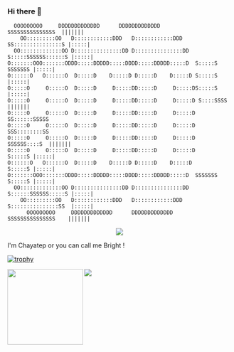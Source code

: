 ### Hi there 👋
```
  OOOOOOOOO     DDDDDDDDDDDDD      DDDDDDDDDDDDD           SSSSSSSSSSSSSSS  ||||||| 
    OO:::::::::OO   D::::::::::::DDD   D::::::::::::DDD      SS:::::::::::::::S |:::::| 
  OO:::::::::::::OO D:::::::::::::::DD D:::::::::::::::DD   S:::::SSSSSS::::::S |:::::| 
O:::::::OOO:::::::ODDD:::::DDDDD:::::DDDD:::::DDDDD:::::D  S:::::S     SSSSSSS |:::::| 
O::::::O   O::::::O  D:::::D    D:::::D D:::::D    D:::::D S:::::S             |:::::| 
O:::::O     O:::::O  D:::::D     D:::::DD:::::D     D:::::DS:::::S             |:::::| 
O:::::O     O:::::O  D:::::D     D:::::DD:::::D     D:::::D S::::SSSS          ||||||| 
O:::::O     O:::::O  D:::::D     D:::::DD:::::D     D:::::D  SS::::::SSSSS             
O:::::O     O:::::O  D:::::D     D:::::DD:::::D     D:::::D    SSS::::::::SS           
O:::::O     O:::::O  D:::::D     D:::::DD:::::D     D:::::D       SSSSSS::::S  ||||||| 
O:::::O     O:::::O  D:::::D     D:::::DD:::::D     D:::::D            S:::::S |:::::| 
O::::::O   O::::::O  D:::::D    D:::::D D:::::D    D:::::D             S:::::S |:::::| 
O:::::::OOO:::::::ODDD:::::DDDDD:::::DDDD:::::DDDDD:::::D  SSSSSSS     S:::::S |:::::| 
  OO:::::::::::::OO D:::::::::::::::DD D:::::::::::::::DD   S::::::SSSSSS:::::S |:::::| 
    OO:::::::::OO   D::::::::::::DDD   D::::::::::::DDD     S:::::::::::::::SS  |:::::| 
      OOOOOOOOO     DDDDDDDDDDDDD      DDDDDDDDDDDDD         SSSSSSSSSSSSSSS    ||||||| 

```

<p align="center"><img src="https://odds-readme-badge.vercel.app/api" /></p>

I'm Chayatep or you can call me Bright !

[![trophy](https://github-profile-trophy.vercel.app/?username=chayatep01&row=2&column=3&margin-w=15&margin-h=15&theme=nord)](https://github.com/ryo-ma/github-profile-trophy)

<img src="https://github-readme-stats.vercel.app/api/top-langs/?username=chayatep01&layout=compact" />

<img height="170" align="left" src="https://github-readme-stats.vercel.app/api?username=chayatep01&count_private=true&include_all_commits=true" />

<!--
**chayatep01/chayatep01** is a ✨ _special_ ✨ repository because its `README.md` (this file) appears on your GitHub profile.

Here are some ideas to get you started:

- 🔭 I’m currently working on ...
- 🌱 I’m currently learning ...
- 👯 I’m looking to collaborate on ...
- 🤔 I’m looking for help with ...
- 💬 Ask me about ...
- 📫 How to reach me: ...
- 😄 Pronouns: ...
- ⚡ Fun fact: ...
-->
